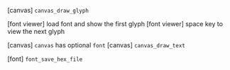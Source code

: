 [canvas] `canvas_draw_glyph`

[font viewer] load font and show the first glyph
[font viewer] space key to view the next glyph

[canvas] `canvas` has optional `font`
[canvas] `canvas_draw_text`

[font] `font_save_hex_file`
